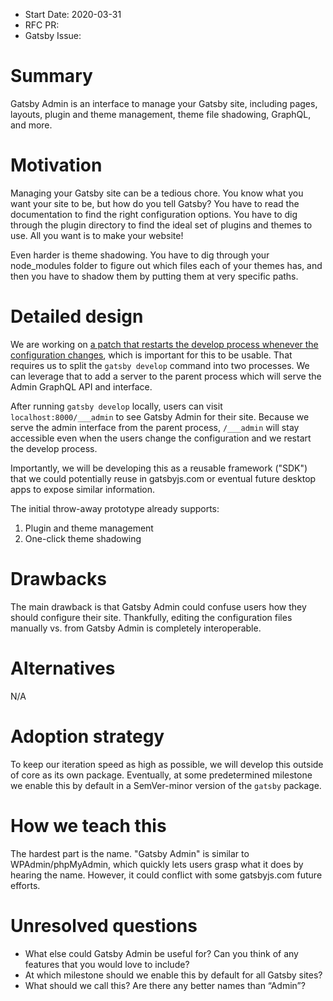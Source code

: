 - Start Date: 2020-03-31
- RFC PR:
- Gatsby Issue:

# Summary

Gatsby Admin is an interface to manage your Gatsby site, including pages, layouts, plugin and theme management, theme file shadowing, GraphQL, and more.

# Motivation

Managing your Gatsby site can be a tedious chore. You know what you want your site to be, but how do you tell Gatsby? You have to read the documentation to find the right configuration options. You have to dig through the plugin directory to find the ideal set of plugins and themes to use. All you want is to make your website!

Even harder is theme shadowing. You have to dig through your node_modules folder to figure out which files each of your themes has, and then you have to shadow them by putting them at very specific paths.

# Detailed design

We are working on [a patch that restarts the develop process whenever the configuration changes](https://github.com/gatsbyjs/gatsby/pull/22600), which is important for this to be usable. That requires us to split the `gatsby develop` command into two processes. We can leverage that to add a server to the parent process which will serve the Admin GraphQL API and interface.

After running `gatsby develop` locally, users can visit `localhost:8000/___admin` to see Gatsby Admin for their site. Because we serve the admin interface from the parent process, `/___admin` will stay accessible even when the users change the configuration and we restart the develop process.

Importantly, we will be developing this as a reusable framework ("SDK") that we could potentially reuse in gatsbyjs.com or eventual future desktop apps to expose similar information.

The initial throw-away prototype already supports:

1. Plugin and theme management
1. One-click theme shadowing

# Drawbacks

The main drawback is that Gatsby Admin could confuse users how they should configure their site. Thankfully, editing the configuration files manually vs. from Gatsby Admin is completely interoperable.

# Alternatives

N/A

# Adoption strategy

To keep our iteration speed as high as possible, we will develop this outside of core as its own package. Eventually, at some predetermined milestone we enable this by default in a SemVer-minor version of the `gatsby` package.

# How we teach this

The hardest part is the name. "Gatsby Admin" is similar to WPAdmin/phpMyAdmin, which quickly lets users grasp what it does by hearing the name. However, it could conflict with some gatsbyjs.com future efforts.

# Unresolved questions

- What else could Gatsby Admin be useful for? Can you think of any features that you would love to include?
- At which milestone should we enable this by default for all Gatsby sites?
- What should we call this? Are there any better names than “Admin”?
